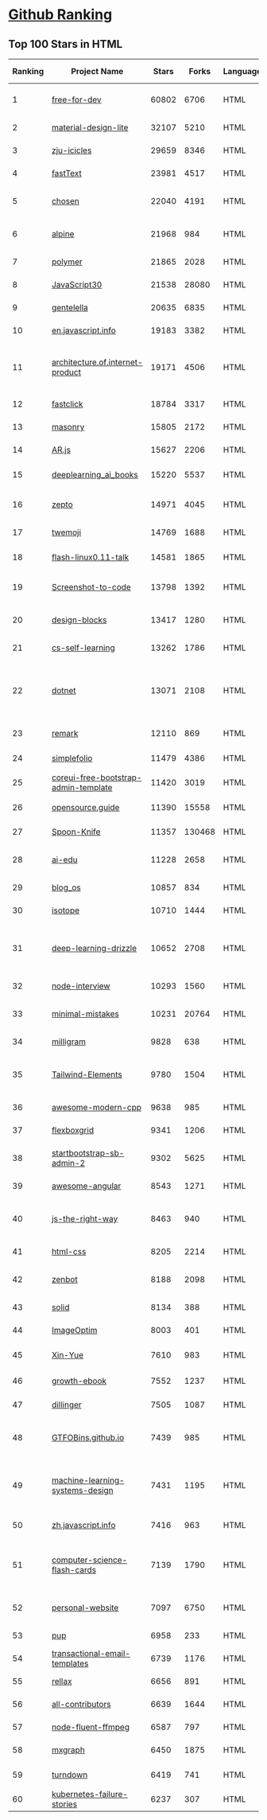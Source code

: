 [Github Ranking](../README.md)
==========

## Top 100 Stars in HTML

| Ranking | Project Name | Stars | Forks | Language | Open Issues | Description | Last Commit |
| ------- | ------------ | ----- | ----- | -------- | ----------- | ----------- | ----------- |
| 1 | [free-for-dev](https://github.com/ripienaar/free-for-dev) | 60802 | 6706 | HTML | 0 | A list of SaaS, PaaS and IaaS offerings that have free tiers of interest to devops and infradev | 2022-10-25T18:44:13Z |
| 2 | [material-design-lite](https://github.com/google/material-design-lite) | 32107 | 5210 | HTML | 362 | Material Design Components in HTML/CSS/JS | 2022-10-21T04:10:34Z |
| 3 | [zju-icicles](https://github.com/QSCTech/zju-icicles) | 29659 | 8346 | HTML | 9 | 浙江大学课程攻略共享计划 | 2022-10-17T16:10:56Z |
| 4 | [fastText](https://github.com/facebookresearch/fastText) | 23981 | 4517 | HTML | 431 | Library for fast text representation and classification. | 2022-09-10T14:51:02Z |
| 5 | [chosen](https://github.com/harvesthq/chosen) | 22040 | 4191 | HTML | 248 | Deprecated - Chosen is a library for making long, unwieldy select boxes more friendly. | 2022-09-26T21:24:42Z |
| 6 | [alpine](https://github.com/alpinejs/alpine) | 21968 | 984 | HTML | 18 | A rugged, minimal framework for composing JavaScript behavior in your markup.  | 2022-10-25T19:11:56Z |
| 7 | [polymer](https://github.com/Polymer/polymer) | 21865 | 2028 | HTML | 40 | Our original Web Component library. | 2022-06-03T21:59:52Z |
| 8 | [JavaScript30](https://github.com/wesbos/JavaScript30) | 21538 | 28080 | HTML | 0 | 30 Day Vanilla JS Challenge | 2022-10-25T16:46:53Z |
| 9 | [gentelella](https://github.com/ColorlibHQ/gentelella) | 20635 | 6835 | HTML | 31 | Free Bootstrap 4 Admin Dashboard Template | 2022-08-31T08:32:35Z |
| 10 | [en.javascript.info](https://github.com/javascript-tutorial/en.javascript.info) | 19183 | 3382 | HTML | 75 | Modern JavaScript Tutorial  | 2022-10-20T21:40:58Z |
| 11 | [architecture.of.internet-product](https://github.com/davideuler/architecture.of.internet-product) | 19171 | 4506 | HTML | 3 | 互联网公司技术架构，微信/淘宝/微博/腾讯/阿里/美团点评/百度/Google/Facebook/Amazon/eBay的架构，欢迎PR补充 | 2022-09-04T14:56:01Z |
| 12 | [fastclick](https://github.com/ftlabs/fastclick) | 18784 | 3317 | HTML | 212 | Polyfill to remove click delays on browsers with touch UIs | 2021-08-13T16:01:47Z |
| 13 | [masonry](https://github.com/desandro/masonry) | 15805 | 2172 | HTML | 60 | :love_hotel: Cascading grid layout plugin | 2021-10-03T09:17:12Z |
| 14 | [AR.js](https://github.com/jeromeetienne/AR.js) | 15627 | 2206 | HTML | 4 | Efficient Augmented Reality for the Web - 60fps on mobile! | 2022-04-28T04:47:17Z |
| 15 | [deeplearning_ai_books](https://github.com/fengdu78/deeplearning_ai_books) | 15220 | 5537 | HTML | 50 | deeplearning.ai（吴恩达老师的深度学习课程笔记及资源） | 2022-04-29T04:04:23Z |
| 16 | [zepto](https://github.com/madrobby/zepto) | 14971 | 4045 | HTML | 69 | Zepto.js is a minimalist JavaScript library for modern browsers, with a jQuery-compatible API | 2022-09-19T09:37:10Z |
| 17 | [twemoji](https://github.com/twitter/twemoji) | 14769 | 1688 | HTML | 51 | Emoji for everyone. https://twemoji.twitter.com/ | 2022-10-10T17:07:05Z |
| 18 | [flash-linux0.11-talk](https://github.com/sunym1993/flash-linux0.11-talk) | 14581 | 1865 | HTML | 31 | 你管这破玩意叫操作系统源码 — 像小说一样品读 Linux 0.11 核心代码 | 2022-08-26T16:18:18Z |
| 19 | [Screenshot-to-code](https://github.com/emilwallner/Screenshot-to-code) | 13798 | 1392 | HTML | 16 | A neural network that transforms a design mock-up into a static website. | 2022-05-24T14:52:26Z |
| 20 | [design-blocks](https://github.com/froala/design-blocks) | 13417 | 1280 | HTML | 25 | A set of 170+ Bootstrap based design blocks ready to be used to create clean modern websites. | 2022-06-22T05:08:03Z |
| 21 | [cs-self-learning](https://github.com/PKUFlyingPig/cs-self-learning) | 13262 | 1786 | HTML | 29 | 计算机自学指南 | 2022-10-25T16:56:42Z |
| 22 | [dotnet](https://github.com/microsoft/dotnet) | 13071 | 2108 | HTML | 214 | This repo is the official home of .NET on GitHub. It's a great starting point to find many .NET OSS projects from Microsoft and the community, including many that are part of the .NET Foundation. | 2022-09-19T15:50:08Z |
| 23 | [remark](https://github.com/gnab/remark) | 12110 | 869 | HTML | 160 | A simple, in-browser, markdown-driven slideshow tool. | 2022-05-24T16:15:00Z |
| 24 | [simplefolio](https://github.com/cobiwave/simplefolio) | 11479 | 4386 | HTML | 37 | ⚡️ A minimal portfolio template for Developers | 2022-10-25T14:39:41Z |
| 25 | [coreui-free-bootstrap-admin-template](https://github.com/coreui/coreui-free-bootstrap-admin-template) | 11420 | 3019 | HTML | 7 | Free Bootstrap Admin & Dashboard Template  | 2022-09-01T11:26:13Z |
| 26 | [opensource.guide](https://github.com/github/opensource.guide) | 11390 | 15558 | HTML | 0 | 📚 Community guides for open source creators | 2022-10-24T19:04:00Z |
| 27 | [Spoon-Knife](https://github.com/octocat/Spoon-Knife) | 11357 | 130468 | HTML | 1564 | This repo is for demonstration purposes only. | 2022-10-25T20:12:03Z |
| 28 | [ai-edu](https://github.com/microsoft/ai-edu) | 11228 | 2658 | HTML | 56 | AI education materials for Chinese students, teachers and IT professionals. | 2022-10-20T11:57:00Z |
| 29 | [blog_os](https://github.com/phil-opp/blog_os) | 10857 | 834 | HTML | 50 | Writing an OS in Rust | 2022-10-25T02:40:04Z |
| 30 | [isotope](https://github.com/metafizzy/isotope) | 10710 | 1444 | HTML | 56 | :revolving_hearts: Filter & sort magical layouts | 2021-09-24T03:20:14Z |
| 31 | [deep-learning-drizzle](https://github.com/kmario23/deep-learning-drizzle) | 10652 | 2708 | HTML | 5 | Drench yourself in Deep Learning, Reinforcement Learning, Machine Learning, Computer Vision, and NLP by learning from these exciting lectures!! | 2022-04-10T19:33:15Z |
| 32 | [node-interview](https://github.com/ElemeFE/node-interview) | 10293 | 1560 | HTML | 6 | How to pass the Node.js interview of ElemeFE. | 2020-10-19T03:29:22Z |
| 33 | [minimal-mistakes](https://github.com/mmistakes/minimal-mistakes) | 10231 | 20764 | HTML | 15 | :triangular_ruler: Jekyll theme for building a personal site, blog, project documentation, or portfolio. | 2022-10-25T10:01:12Z |
| 34 | [milligram](https://github.com/milligram/milligram) | 9828 | 638 | HTML | 36 | A minimalist CSS framework. | 2022-10-22T23:23:05Z |
| 35 | [Tailwind-Elements](https://github.com/mdbootstrap/Tailwind-Elements) | 9780 | 1504 | HTML | 42 | 𝙃𝙪𝙜𝙚 collection of Tailwind components, sections and templates 😎 - FREE for commercial use | 2022-10-25T11:25:35Z |
| 36 | [awesome-modern-cpp](https://github.com/rigtorp/awesome-modern-cpp) | 9638 | 985 | HTML | 1 | A collection of resources on modern C++ | 2022-10-21T04:40:08Z |
| 37 | [flexboxgrid](https://github.com/kristoferjoseph/flexboxgrid) | 9341 | 1206 | HTML | 45 | Grid based on CSS3 flexbox | 2020-10-01T09:36:06Z |
| 38 | [startbootstrap-sb-admin-2](https://github.com/StartBootstrap/startbootstrap-sb-admin-2) | 9302 | 5625 | HTML | 61 | A free, open source, Bootstrap admin theme created by Start Bootstrap | 2022-10-22T15:47:47Z |
| 39 | [awesome-angular](https://github.com/PatrickJS/awesome-angular) | 8543 | 1271 | HTML | 0 | :page_facing_up: A curated list of awesome Angular resources | 2022-10-06T20:37:14Z |
| 40 | [js-the-right-way](https://github.com/braziljs/js-the-right-way) | 8463 | 940 | HTML | 17 | An easy-to-read, quick reference for JS best practices, accepted coding standards, and links around the Web | 2021-10-31T10:32:14Z |
| 41 | [html-css](https://github.com/gustavoguanabara/html-css) | 8205 | 2214 | HTML | 191 | Curso de HTML5 e CSS3 | 2022-09-20T16:39:10Z |
| 42 | [zenbot](https://github.com/DeviaVir/zenbot) | 8188 | 2098 | HTML | 290 | Zenbot is a command-line cryptocurrency trading bot using Node.js and MongoDB. | 2022-02-14T16:11:27Z |
| 43 | [solid](https://github.com/solid/solid) | 8134 | 388 | HTML | 131 | Solid - Re-decentralizing the web (project directory) | 2022-08-24T14:54:37Z |
| 44 | [ImageOptim](https://github.com/ImageOptim/ImageOptim) | 8003 | 401 | HTML | 162 | GUI image optimizer for Mac | 2022-09-17T13:15:49Z |
| 45 | [Xin-Yue](https://github.com/sikaozhe1997/Xin-Yue) | 7610 | 983 | HTML | 38 | 岳昕：致北大师生与北大外国语学院的一封公开信 | 2019-05-04T17:07:56Z |
| 46 | [growth-ebook](https://github.com/phodal/growth-ebook) | 7552 | 1237 | HTML | 0 | Growth Engineering: The Definitive Guide。全栈增长工程师指南 | 2022-08-25T23:39:31Z |
| 47 | [dillinger](https://github.com/joemccann/dillinger) | 7505 | 1087 | HTML | 105 | The last Markdown editor, ever. | 2022-09-15T06:03:58Z |
| 48 | [GTFOBins.github.io](https://github.com/GTFOBins/GTFOBins.github.io) | 7439 | 985 | HTML | 2 | GTFOBins is a curated list of Unix binaries that can be used to bypass local security restrictions in misconfigured systems | 2022-10-24T20:24:53Z |
| 49 | [machine-learning-systems-design](https://github.com/chiphuyen/machine-learning-systems-design) | 7431 | 1195 | HTML | 7 | A booklet on machine learning systems design with exercises. NOT the repo for the book "Designing Machine Learning Systems" | 2022-07-17T22:56:05Z |
| 50 | [zh.javascript.info](https://github.com/javascript-tutorial/zh.javascript.info) | 7416 | 963 | HTML | 4 | 现代 JavaScript 教程（The Modern JavaScript Tutorial） | 2022-10-25T14:27:57Z |
| 51 | [computer-science-flash-cards](https://github.com/jwasham/computer-science-flash-cards) | 7139 | 1790 | HTML | 3 | Mini website for testing both general CS knowledge and enforce coding practice and common algorithm/data structure memorization. | 2022-02-08T01:05:48Z |
| 52 | [personal-website](https://github.com/github/personal-website) | 7097 | 6750 | HTML | 0 | Code that'll help you kickstart a personal website that showcases your work as a software developer. | 2022-10-21T06:05:17Z |
| 53 | [pup](https://github.com/ericchiang/pup) | 6958 | 233 | HTML | 68 | Parsing HTML at the command line | 2022-05-27T12:04:39Z |
| 54 | [transactional-email-templates](https://github.com/mailgun/transactional-email-templates) | 6739 | 1176 | HTML | 10 | Responsive transactional HTML email templates | 2022-02-03T15:51:44Z |
| 55 | [rellax](https://github.com/dixonandmoe/rellax) | 6656 | 891 | HTML | 68 | Lightweight, vanilla javascript parallax library | 2022-03-22T17:34:52Z |
| 56 | [all-contributors](https://github.com/all-contributors/all-contributors) | 6639 | 1644 | HTML | 42 | ✨ Recognize all contributors, not just the ones who push code ✨ | 2022-10-19T15:30:33Z |
| 57 | [node-fluent-ffmpeg](https://github.com/fluent-ffmpeg/node-fluent-ffmpeg) | 6587 | 797 | HTML | 291 | A fluent API to FFMPEG (http://www.ffmpeg.org) | 2022-10-07T22:05:00Z |
| 58 | [mxgraph](https://github.com/jgraph/mxgraph) | 6450 | 1875 | HTML | 0 | mxGraph is a fully client side JavaScript diagramming library | 2020-11-13T09:04:55Z |
| 59 | [turndown](https://github.com/mixmark-io/turndown) | 6419 | 741 | HTML | 81 | 🛏 An HTML to Markdown converter written in JavaScript | 2022-08-31T10:05:19Z |
| 60 | [kubernetes-failure-stories](https://github.com/hjacobs/kubernetes-failure-stories) | 6237 | 307 | HTML | 0 | Compilation of public failure/horror stories related to Kubernetes | 2020-08-23T11:16:39Z |

